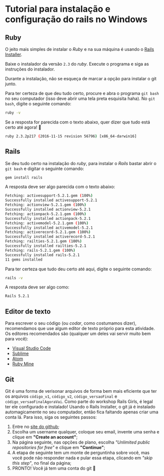 # Tutorial para instalação e configuração do rails no Windows

## Ruby

O jeito mais simples de instalar o _Ruby_ e na sua máquina é usando o [Rails Installer](http://www.railsinstaller.org/pt-BR).


Baixe o instalador da versão `2.3` do _ruby_.
Execute o programa e siga as instruções do instalador.

Durante a instalação, não se esqueça de marcar a opção para instalar o git junto.

Para ter certeza de que deu tudo certo, procure e abra o programa `git bash` no seu computador (isso deve abrir uma tela preta esquisita haha).
No `git bash`, digite o seguinte comando:
```bash
ruby -v
```

Se a resposta for parecida com o texto abaixo, quer dizer que tudo está certo até agora! :tada:
```bash
ruby 2.3.2p217 (2016-11-15 revision 56796) [x86_64-darwin16]
```

## Rails

Se deu tudo certo na instalação do _ruby_, para instalar o _Rails_ bastar abrir o `git bash` e digitar o seguinte comando:
```bash
gem install rails
```

A resposta deve ser algo parecida com o texto abaixo:
```bash
Fetching: activesupport-5.2.1.gem (100%)
Successfully installed activesupport-5.2.1
Fetching: actionview-5.2.1.gem (100%)
Successfully installed actionview-5.2.1
Fetching: actionpack-5.2.1.gem (100%)
Successfully installed actionpack-5.2.1
Fetching: activemodel-5.2.1.gem (100%)
Successfully installed activemodel-5.2.1
Fetching: activerecord-5.2.1.gem (100%)
Successfully installed activerecord-5.2.1
Fetching: railties-5.2.1.gem (100%)
Successfully installed railties-5.2.1
Fetching: rails-5.2.1.gem (100%)
Successfully installed rails-5.2.1
11 gems installed
```

Para ter certeza que tudo deu certo até aqui, digite o seguinte comando:
```bash
rails -v
```
A resposta deve ser algo como:
```bash
Rails 5.2.1
```

## Editor de texto

Para escrever o seu código (ou _codar_, como costumamos dizer), recomendamos que use algum editor de texto próprio para esta atividade.
Os editores recomendados são (qualquer um deles vai servir muito bem para você):

- [Visual Studio Code](https://code.visualstudio.com/)
- [Sublime](https://www.sublimetext.com/3)
- [Atom](https://atom.io/)
- [Ruby Mine](https://www.jetbrains.com/ruby/)

## Git

Git é uma forma de verisonar arquivos de forma bem mais eficiente que ter os arquivos `código_v1`, `código_v2`, `código_versaoFinal` e `código_versaoFinalAgoraVai`. Como parte do workshop Rails Girls, é legal ter ele configurado e instalado!
Usando o Rails Installer, o git já é instalado automagicamente no seu computador, então fica faltando apenas criar uma conta lá. Para isso, siga os seguintes passos:

1. Entre no [site do github](https://github.com/);
2. Escolha um username qualquer, coloque seu email, invente uma senha e clique em **"Create an account"**;
3. Na página seguinte, nas opções de plano, escolha *"Unlimited public repositories for free"* e clique em **"Continue"**;
4. A etapa de seguinte tem um monte de perguntinha sobre você, mas você pode não responder nada e pular essa etapa, clicando em *"skip this step"*, no final da página;
5. PRONTO! Você já tem uma conta do git :tada:
